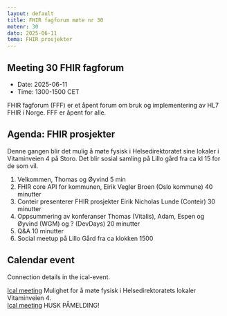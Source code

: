 ```yaml
---
layout: default
title: FHIR fagforum møte nr 30
motenr: 30
dato: 2025-06-11
tema: FHIR prosjekter
---
```


## Meeting 30 FHIR fagforum

* Date: 2025-06-11  
* Time: 1300-1500 CET

FHIR fagforum (FFF) er et åpent forum om bruk og implementering av HL7 FHIR i Norge. FFF er åpent for alle.  

## Agenda: FHIR prosjekter

Denne gangen blir det mulig å møte fysisk i Helsedirektoratet sine lokaler i Vitaminveien 4 på Storo. Det blir sosial samling på Lillo gård fra ca kl 15 for de som vil.

1. Velkommen, Thomas og Øyvind 5 min  
2. FHIR core API for kommunen, Eirik Vegler Broen (Oslo kommune) 40 minutter
3. Conteir presenterer FHIR prosjekter Eirik Nicholas Lunde (Conteir) 30 minutter
4. Oppsummering av konferanser Thomas (Vitalis), Adam, Espen og Øyvind (WGM) og ? (DevDays) 20 minutter  
5. Q&A 10 minutter  
6. Social meetup på Lillo Gård fra ca klokken 1500  

## Calendar event

Connection details in the ical-event.

[Ical meeting](ical/FHIR%20fagforum%20%2330.ics) Mulighet for å møte fysisk i Helsedirektoratets lokaler Vitaminveien 4.  
[Ical meeting](ical/FHIR%20fagforum%20%2330%20social%20meetup.ics) HUSK PÅMELDING!  

